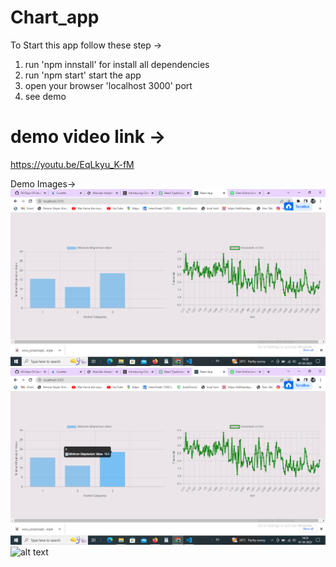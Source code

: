 # Chart_app
To Start this app follow these step ->
  1. run 'npm innstall' for install all dependencies
  2. run 'npm start' start the app 
  3. open your browser 'localhost 3000' port
  4. see demo 
  
# demo video link ->
https://youtu.be/EqLkyu_K-fM


Demo Images->
![alt text](https://github.com/mauryarajeev/Chart_app/blob/main/Screenshot%20(10).png?raw=true)
![alt text](https://github.com/mauryarajeev/Chart_app/blob/main/Screenshot%20(11).png?raw=true)
![alt text](https://github.com/[username]/[reponame]/blob/[branch]/image.jpg?raw=true)

